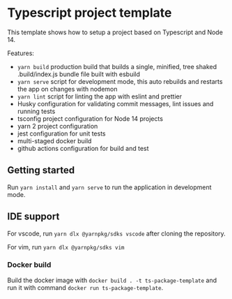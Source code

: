 # Typescript project template

This template shows how to setup a project based on Typescript and Node 14.

Features:

- `yarn build` production build that builds a single, minified, tree shaked .build/index.js bundle file built with esbuild
- `yarn serve` script for development mode, this auto rebuilds and restarts the app on changes with nodemon
- `yarn lint` script for linting the app with eslint and prettier
- Husky configuration for validating commit messages, lint issues and running tests
- tsconfig project configuration for Node 14 projects
- yarn 2 project configuration
- jest configuration for unit tests
- multi-staged docker build
- github actions configuration for build and test

## Getting started

Run `yarn install` and `yarn serve` to run the application in development mode.

## IDE support

For vscode, run `yarn dlx @yarnpkg/sdks vscode` after cloning the repository.

For vim, run `yarn dlx @yarnpkg/sdks vim`

### Docker build

Build the docker image with `docker build . -t ts-package-template` and run it with command `docker run ts-package-template`.
